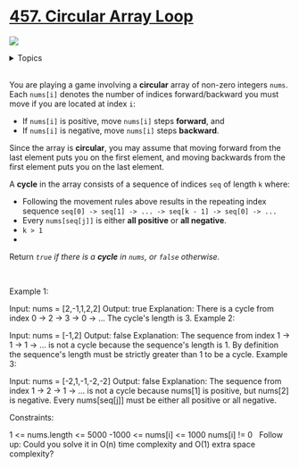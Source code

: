 # [457. Circular Array Loop](https://leetcode-cn.com/problems/circular-array-loop/)

![](https://img.shields.io/badge/Difficulty-Medium-F8AF40.svg)


<details>
<summary>Topics</summary>

* [`Array`](https://leetcode.com/tag/array/)
* [`Hash Table`](https://leetcode.com/tag/hash-table/)
* [`Two Pointers`](https://leetcode.com/tag/two-pointers/)

</details>
<br />

You are playing a game involving a **circular** array of non-zero integers `nums`. Each `nums[i]` denotes the number of indices forward/backward you must move if you are located at index `i`:

 + If `nums[i]` is positive, move `nums[i]` steps **forward**, and
 + If `nums[i]` is negative, move `nums[i]` steps **backward**.

Since the array is **circular**, you may assume that moving forward from the last element puts you on the first element, and moving backwards from the first element puts you on the last element.

A **cycle** in the array consists of a sequence of indices `seq` of length `k` where:

 + Following the movement rules above results in the repeating index sequence `seq[0] -> seq[1] -> ... -> seq[k - 1] -> seq[0] -> ...`
 + Every `nums[seq[j]]` is either **all positive** or **all negative**.
 + `k > 1`
 + 
Return *`true` if there is a **cycle** in `nums`, or `false` otherwise.*

 

Example 1:

Input: nums = [2,-1,1,2,2]
Output: true
Explanation:
There is a cycle from index 0 -> 2 -> 3 -> 0 -> ...
The cycle's length is 3.
Example 2:

Input: nums = [-1,2]
Output: false
Explanation:
The sequence from index 1 -> 1 -> 1 -> ... is not a cycle because the sequence's length is 1.
By definition the sequence's length must be strictly greater than 1 to be a cycle.
Example 3:

Input: nums = [-2,1,-1,-2,-2]
Output: false
Explanation:
The sequence from index 1 -> 2 -> 1 -> ... is not a cycle because nums[1] is positive, but nums[2] is negative.
Every nums[seq[j]] must be either all positive or all negative.
 

Constraints:

1 <= nums.length <= 5000
-1000 <= nums[i] <= 1000
nums[i] != 0
 
Follow up: Could you solve it in O(n) time complexity and O(1) extra space complexity?
